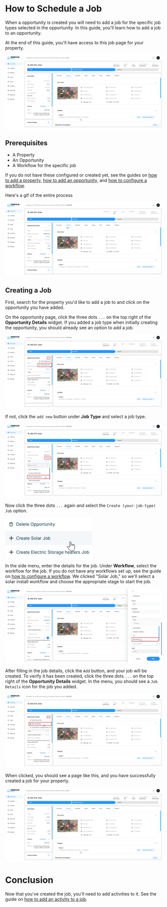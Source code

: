 # How to Schedule a Job

When a opportunity is created you will need to add a job for the specific job types selected in the opportunity. In this guide, you'll learn how to add a job to an opportunity.

At the end of this guide, you'll have access to this job page for your property.

![job-page](images/job-page.png)

## Prerequisites

- A Property
- An Opportunity
- A Workflow for the specific job

If you do not have these configured or created yet, see the guides on [how to add a property](/Guides/adding-a-property.md), [how to add an opportunity](/Guides/adding-an-opportunity.md), and [how to configure a workflow](/Guides/creating-a-workflow.md).

Here's a gif of the entire process

![adding job gif](images/adding-new-job.gif)

## Creating a Job

First, search for the property you'd like to add a job to and click on the opportunity you have added.

On the opportunity page, click the three dots `...` on the top right of the **Opportunity Details** widget. If you added a job type when initially creating the opportunity, you should already see an option to add a job.

![add job](images/clicking-create-job.png)

If not, click the `add new` button under **Job Type** and select a job type.

![add job type](images/adding-new-job-type.png)

Now click the three dots `...` again and select the `Create (your-job-type) Job` option.

![create-job](images/create-job.png)

In the side menu, enter the details for the job. Under **Workflow**, select the workflow for the job. If you do not have any workflows set up, see the guide on [how to configure a workflow](/Guides/creating-a-workflow.md). We clicked "Solar Job," so we'll select a solar install workflow and choose the appropriate stage to start the job.

![configure job](images/configure-job.png)

After filling in the job details, click the `Add` button, and your job will be created.
To verify it has been created, click the three dots `...` on the top right of the **Opportunity Details** widget. In the menu, you should see a `Job Details` icon for the job you added.

![verify-job-created](images/verify-job-created.png)

When clicked, you should see a page like this, and you have successfully created a job for your property.

![job page](images/job-page.png)

# Conclusion

Now that you've created the job, you'll need to add activities to it. See the guide on [how to add an activity to a job](/Guides/adding-an-activity-to-a-job.md).
